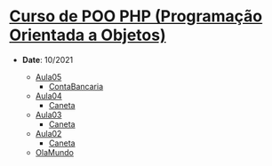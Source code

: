 <h1><a href="https://www.youtube.com/playlist?list=PLHz_AreHm4dmGuLII3tsvryMMD7VgcT7x">Curso de POO PHP (Programação Orientada a Objetos)</a></h1>
<ul>
  <li><strong>Date</strong>: 10/2021</li>
    <ul>
      <li><a href="https://github.com/khalilagazal/playground/blob/main/curso-em-video/01-php-oop/Aula05/index.php/" target="_blank">Aula05</a>
        <ul>
          <li><a href="https://github.com/khalilagazal/playground/blob/main/curso-em-video/01-php-oop/Aula05/ContaBancaria.php/" target="_blank">ContaBancaria</a>
        </ul>
      </li>      
      <li><a href="https://github.com/khalilagazal/playground/blob/main/curso-em-video/01-php-oop/Aula04/index.php/" target="_blank">Aula04</a>
        <ul>
          <li><a href="https://github.com/khalilagazal/playground/blob/main/curso-em-video/01-php-oop/Aula04/Caneta.php/" target="_blank">Caneta</a>
        </ul>
      </li>      
      <li><a href="https://github.com/khalilagazal/playground/blob/main/curso-em-video/01-php-oop/Aula03/index.php/" target="_blank">Aula03</a>
        <ul>
          <li><a href="https://github.com/khalilagazal/playground/blob/main/curso-em-video/01-php-oop/Aula03/Caneta.php/" target="_blank">Caneta</a>
        </ul>
      </li>      
      <li><a href="https://github.com/khalilagazal/playground/blob/main/curso-em-video/01-php-oop/Aula02/index.php/" target="_blank">Aula02</a>
        <ul>
          <li><a href="https://github.com/khalilagazal/playground/blob/main/curso-em-video/01-php-oop/Aula02/Caneta.php/" target="_blank">Caneta</a>
        </ul>
      </li>      
      <li><a href="https://github.com/khalilagazal/playground/blob/main/curso-em-video/01-php-oop/OlaMundo/index.php/" target="_blank">OlaMundo</a></li>      
    </ul>
  </li>
</ul>
